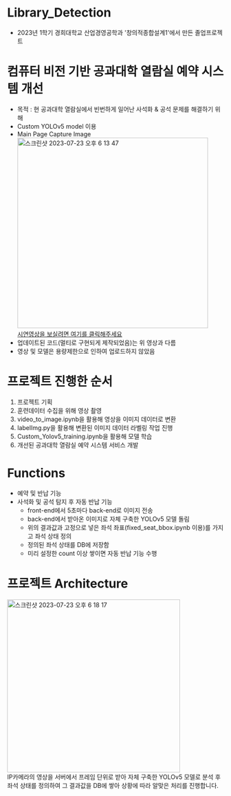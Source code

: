 # Library_Detection
- 2023년 1학기 경희대학교 산업경영공학과 '창의적종합설계1'에서 만든 졸업프로젝트

# 컴퓨터 비전 기반 공과대학 열람실 예약 시스템 개선
- 목적 : 현 공과대학 열람실에서 빈번하게 일어난 사석화 & 공석 문제를 해결하기 위해
- Custom YOLOv5 model 이용
- Main Page Capture Image<br>
<img width="443" alt="스크린샷 2023-07-23 오후 6 13 47" src="https://github.com/kkh0331/Library_Detection/assets/99806443/3e2b1503-3265-4009-87f2-54dce86ed426"><br>
[시연영상을 보실려면 여기를 클릭해주세요](https://youtu.be/Vsal5Zp8qE0)
- 업데이트된 코드(멀티로 구현되게 제작되었음)는 위 영상과 다름
- 영상 및 모델은 용량제한으로 인하여 업로드하지 않았음

# 프로젝트 진행한 순서
1. 프로젝트 기획
2. 훈련데이터 수집을 위해 영상 촬영
3. video_to_image.ipynb을 활용해 영상을 이미지 데이터로 변환
4. labelImg.py을 활용해 변환된 이미지 데이터 라벨링 작업 진행
5. Custom_Yolov5_training.ipynb을 활용해 모델 학습
6. 개선된 공과대학 열람실 예약 시스템 서비스 개발

# Functions
- 예약 및 반납 기능
- 사석화 및 공석 탐지 후 자동 반납 기능
  - front-end에서 5초마다 back-end로 이미지 전송
  - back-end에서 받아온 이미지로 자체 구축한 YOLOv5 모델 돌림
  - 위의 결과값과 고정으로 넣은 좌석 좌표(fixed_seat_bbox.ipynb 이용)를 가지고 좌석 상태 정의
  - 정의된 좌석 상태를 DB에 저장함
  - 미리 설정한 count 이상 쌓이면 자동 반납 기능 수행

# 프로젝트 Architecture
<img width="402" alt="스크린샷 2023-07-23 오후 6 18 17" src="https://github.com/kkh0331/Library_Detection/assets/99806443/8c66314e-da8c-4e78-bcf2-139df0f28485"><br>
IP카메라의 영상을 서버에서 프레임 단위로 받아 자체 구축한 YOLOv5 모델로 분석 후 좌석 상태를 정의하여 그 결과값을 DB에 쌓아 상황에 따라 알맞은 처리를 진행합니다.
